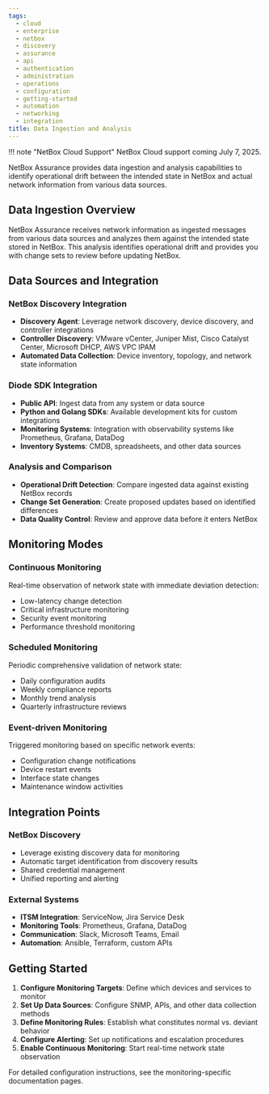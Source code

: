 ```yaml
---
tags:
  - cloud
  - enterprise
  - netbox
  - discovery
  - assurance
  - api
  - authentication
  - administration
  - operations
  - configuration
  - getting-started
  - automation
  - networking
  - integration
title: Data Ingestion and Analysis
---
```


!!! note "NetBox Cloud Support"
    NetBox Cloud support coming July 7, 2025.

NetBox Assurance provides data ingestion and analysis capabilities to identify operational drift between the intended state in NetBox and actual network information from various data sources.

## Data Ingestion Overview

NetBox Assurance receives network information as ingested messages from various data sources and analyzes them against the intended state stored in NetBox. This analysis identifies operational drift and provides you with change sets to review before updating NetBox.

## Data Sources and Integration

### NetBox Discovery Integration
- **Discovery Agent**: Leverage network discovery, device discovery, and controller integrations
- **Controller Discovery**: VMware vCenter, Juniper Mist, Cisco Catalyst Center, Microsoft DHCP, AWS VPC IPAM
- **Automated Data Collection**: Device inventory, topology, and network state information

### Diode SDK Integration
- **Public API**: Ingest data from any system or data source
- **Python and Golang SDKs**: Available development kits for custom integrations
- **Monitoring Systems**: Integration with observability systems like Prometheus, Grafana, DataDog
- **Inventory Systems**: CMDB, spreadsheets, and other data sources

### Analysis and Comparison
- **Operational Drift Detection**: Compare ingested data against existing NetBox records
- **Change Set Generation**: Create proposed updates based on identified differences
- **Data Quality Control**: Review and approve data before it enters NetBox

## Monitoring Modes

### Continuous Monitoring
Real-time observation of network state with immediate deviation detection:
- Low-latency change detection
- Critical infrastructure monitoring
- Security event monitoring
- Performance threshold monitoring

### Scheduled Monitoring  
Periodic comprehensive validation of network state:
- Daily configuration audits
- Weekly compliance reports
- Monthly trend analysis
- Quarterly infrastructure reviews

### Event-driven Monitoring
Triggered monitoring based on specific network events:
- Configuration change notifications
- Device restart events
- Interface state changes
- Maintenance window activities

## Integration Points

### NetBox Discovery
- Leverage existing discovery data for monitoring
- Automatic target identification from discovery results
- Shared credential management
- Unified reporting and alerting

### External Systems
- **ITSM Integration**: ServiceNow, Jira Service Desk
- **Monitoring Tools**: Prometheus, Grafana, DataDog
- **Communication**: Slack, Microsoft Teams, Email
- **Automation**: Ansible, Terraform, custom APIs

## Getting Started

1. **Configure Monitoring Targets**: Define which devices and services to monitor
2. **Set Up Data Sources**: Configure SNMP, APIs, and other data collection methods
3. **Define Monitoring Rules**: Establish what constitutes normal vs. deviant behavior
4. **Configure Alerting**: Set up notifications and escalation procedures
5. **Enable Continuous Monitoring**: Start real-time network state observation

For detailed configuration instructions, see the monitoring-specific documentation pages. 
